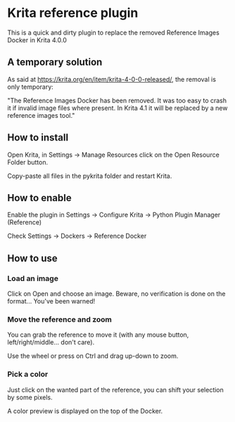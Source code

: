 # Krita reference plugin

This is a quick and dirty plugin to replace the removed Reference Images Docker in Krita 4.0.0

## A temporary solution

As said at https://krita.org/en/item/krita-4-0-0-released/, the removal is only temporary:

"The Reference Images Docker has been removed. It was too easy to crash it if invalid image files where present. In Krita 4.1 it will be replaced by a new reference images tool."

## How to install

Open Krita, in Settings -> Manage Resources click on the Open Resource Folder button.

Copy-paste all files in the pykrita folder and restart Krita.

## How to enable

Enable the plugin in Settings -> Configure Krita -> Python Plugin Manager (Reference)

Check Settings -> Dockers -> Reference Docker

## How to use

### Load an image

Click on Open and choose an image. Beware, no verification is done on the format... You've been warned!

### Move the reference and zoom

You can grab the reference to move it (with any mouse button, left/right/middle... don't care).

Use the wheel or press on Ctrl and drag up-down to zoom.

### Pick a color

Just click on the wanted part of the reference, you can shift your selection by some pixels.

A color preview is displayed on the top of the Docker.
